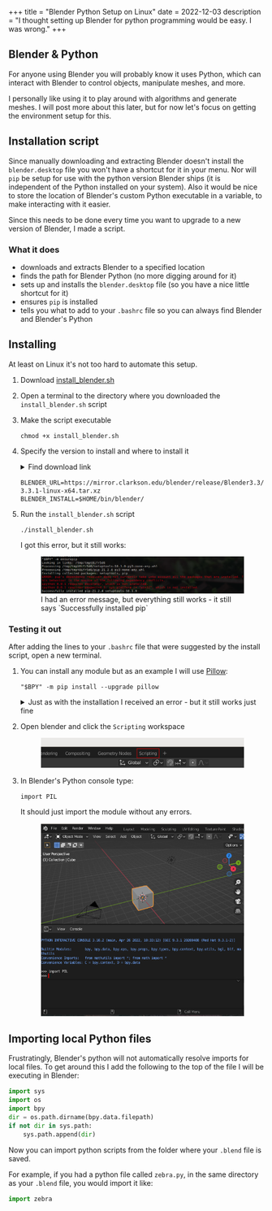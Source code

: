 +++
title = "Blender Python Setup on Linux"
date = 2022-12-03
description = "I thought setting up Blender for python programming would be easy.  I was wrong."
+++

## Blender & Python

For anyone using Blender you will probably know it uses Python, which can interact with Blender to control objects, manipulate meshes, and more.

I personally like using it to play around with algorithms and generate meshes.  I will post more about this later, but for now let's focus on getting the environment setup for this.

## Installation script

Since manually downloading and extracting Blender doesn't install the `blender.desktop` file you won't have a shortcut for it in your menu.  Nor will `pip` be setup for use with the python version Blender ships (it is independent of the Python installed on your system).  Also it would be nice to store the location of Blender's custom Python executable in a variable, to make interacting with it easier.

Since this needs to be done every time you want to upgrade to a new version of Blender, I made a script.

### What it does

- downloads and extracts Blender to a specified location
- finds the path for Blender Python (no more digging around for it)
- sets up and installs the `blender.desktop` file (so you have a nice little shortcut for it)
- ensures `pip` is installed
- tells you what to add to your `.bashrc` file so you can always find Blender and Blender's Python

## Installing

At least on Linux it's not too hard to automate this setup.

1. Download [install_blender.sh](../assets/blender_python/install_blender.sh)
2. Open a terminal to the directory where you downloaded the `install_blender.sh` script
3. Make the script executable
    ```shell
    chmod +x install_blender.sh
    ```

4. Specify the version to install and where to install it 
    <details><summary>Find download link</summary>
    <ol>
    <li>Go to <a href="https://www.blender.org/about/website/" target="_blank" rel="noreferrer noopener">Blender.org > About > Website</a></li>
    <li>Choose a mirror under the section titled <b>External Mirrors</b></li>
    <li>Choose the <b>release</b> folder</li>
    <li>Choose the folder with the latest version</li>
    <li>Copy the link for the file ending with <code>-linux-x64.tar.xz</code></li>
    </ol>
    </details>

    ```shell
    BLENDER_URL=https://mirror.clarkson.edu/blender/release/Blender3.3/blender-3.3.1-linux-x64.tar.xz
    BLENDER_INSTALL=$HOME/bin/blender/
    ```

5. Run the `install_blender.sh` script
    
    ```shell
    ./install_blender.sh
    ```
    
    I got this error, but it still works:

    <figure>
        <a href="../assets/blender_python/blender_python_setup_errors.png" target="_blank">
            <img class="img-full" title="Installation error message" src="../assets/blender_python/blender_python_setup_errors.png" alt="Error encountered: pip's dependency resolver does not currently take into account all the packages that are installed.  This behavior is the source of the following dependency conflicts." class="img-center">
        </a>
        <figcaption>I had an error message, but everything still works - it still says `Successfully installed pip`</figcaption>
    </figure>

### Testing it out

After adding the lines to your `.bashrc` file that were suggested by the install script, open a new terminal.

1. You can install any module but as an example I will use <a href="https://pillow.readthedocs.io/en/stable/" target="_blank" rel="noreferrer noopener">Pillow</a>:

    ```shell
    "$BPY" -m pip install --upgrade pillow
    ```

    <details>
    <summary>
    Just as with the installation I received an error - but it still works just fine
    </summary>
    <figure>
        <a href="../assets/blender_python/scripting_layout.png" target="_blank">
            <img class="img-full img-center" title="Pillow installation error" src="../assets/blender_python/blender_python_pillow.png" alt="Error encountered: pip's dependency resolver does not currently take into account all the packages that are installed.  This behavior is the source of the following dependency conflicts.">
        </a>
        <figcaption>I ignored this</figcaption>
    </figure>
    </details>

2. Open blender and click the `Scripting` workspace

    <figure>
        <a href="../assets/blender_python/scripting_layout.png" target="_blank">
            <img class="img-full img-center" title="Blender scripting layout" src="../assets/blender_python/scripting_layout.png" alt="Blender's scripting layout is located at the top of the screen towards the center">
        </a>
    </figure>

3. In Blender's Python console type:
    
    ```
    import PIL
    ```
    
    It should just import the module without any errors.
    
    <figure>
        <a href="../assets/blender_python/import_pillow.png" target="_blank">
            <img class="img-full img-center" title="Blender python console with Pillow imported" src="../assets/blender_python/import_pillow.png" alt="Blender python console showing `import PIL` with no errors">
        </a>
    </figure>


## Importing local Python files

Frustratingly, Blender's python will not automatically resolve imports for local files.  To get around this I add the following to the top of the file I will be executing in Blender:

```python
import sys
import os
import bpy
dir = os.path.dirname(bpy.data.filepath)
if not dir in sys.path:
    sys.path.append(dir)
```

Now you can import python scripts from the folder where your `.blend` file is saved.

For example, if you had a python file called `zebra.py`, in the same directory as your `.blend` file, you would import it like:

```python
import zebra
```
